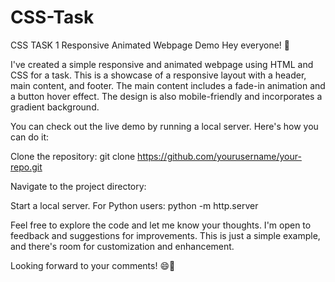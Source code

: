 # CSS-Task
CSS TASK 1
Responsive Animated Webpage Demo
Hey everyone! 👋

I've created a simple responsive and animated webpage using HTML and CSS for a task. This is a showcase of a responsive layout with a header, main content, and footer. The main content includes a fade-in animation and a button hover effect. The design is also mobile-friendly and incorporates a gradient background.

You can check out the live demo by running a local server. Here's how you can do it:

Clone the repository: git clone https://github.com/yourusername/your-repo.git

Navigate to the project directory:

Start a local server. For Python users: python -m http.server

Feel free to explore the code and let me know your thoughts. I'm open to feedback and suggestions for improvements. This is just a simple example, and there's room for customization and enhancement.

Looking forward to your comments! 😄🚀
